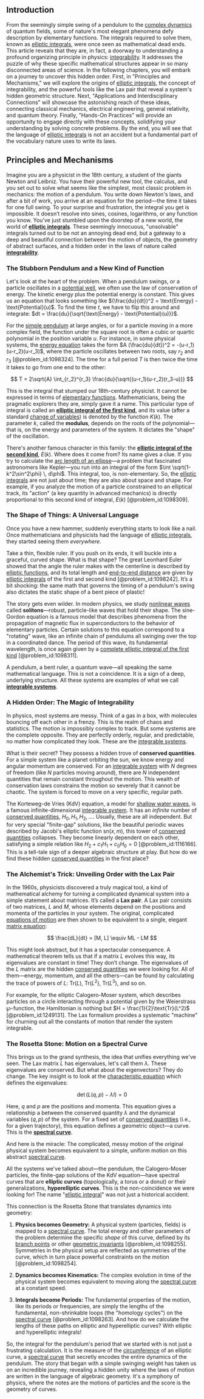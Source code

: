 ## Introduction
From the seemingly simple swing of a pendulum to the [complex dynamics](@article_id:170698) of quantum fields, some of nature's most elegant phenomena defy description by elementary functions. The integrals required to solve them, known as [elliptic integrals](@article_id:173940), were once seen as mathematical dead ends. This article reveals that they are, in fact, a doorway to understanding a profound organizing principle in physics: [integrability](@article_id:141921). It addresses the puzzle of why these specific mathematical structures appear in so many disconnected areas of science. In the following chapters, you will embark on a journey to uncover this hidden order. First, in "Principles and Mechanisms," we will explore the origins of [elliptic integrals](@article_id:173940), the concept of integrability, and the powerful tools like the Lax pair that reveal a system's hidden geometric structure. Next, "Applications and Interdisciplinary Connections" will showcase the astonishing reach of these ideas, connecting classical mechanics, electrical engineering, general relativity, and quantum theory. Finally, "Hands-On Practices" will provide an opportunity to engage directly with these concepts, solidifying your understanding by solving concrete problems. By the end, you will see that the language of [elliptic integrals](@article_id:173940) is not an accident but a fundamental part of the vocabulary nature uses to write its laws.

## Principles and Mechanisms

Imagine you are a physicist in the 18th century, a student of the giants Newton and Leibniz. You have their powerful new tool, the calculus, and you set out to solve what seems like the simplest, most classic problem in mechanics: the motion of a pendulum. You write down Newton's laws, and after a bit of work, you arrive at an equation for the period—the time it takes for one full swing. To your surprise and frustration, the integral you get is impossible. It doesn’t resolve into sines, cosines, logarithms, or any function you know. You've just stumbled upon the doorstep of a new world, the world of **[elliptic integrals](@article_id:173940)**. These seemingly innocuous, "unsolvable" integrals turned out to be not an annoying dead end, but a gateway to a deep and beautiful connection between the motion of objects, the geometry of abstract surfaces, and a hidden order in the laws of nature called **[integrability](@article_id:141921)**.

### The Stubborn Pendulum and a New Kind of Function

Let's look at the heart of the problem. When a pendulum swings, or a particle oscillates in a [potential well](@article_id:151646), we often use the law of conservation of energy. The kinetic energy plus the potential energy is constant. This gives us an equation that looks something like $(\frac{du}{dt})^2 = \text{Energy} - \text{Potential}(u)$. To find the time $t$, we have to flip this around and integrate: $dt = \frac{du}{\sqrt{\text{Energy} - \text{Potential}(u)}}$.

For the [simple pendulum](@article_id:276177) at large angles, or for a particle moving in a more complex field, the function under the square root is often a cubic or quartic polynomial in the position variable $u$. For instance, in some physical systems, the [energy equation](@article_id:155787) takes the form $A (\frac{du}{dt})^2 = -(u-r_1)(u-r_2)(u-r_3)$, where the particle oscillates between two roots, say $r_2$ and $r_3$ [@problem_id:1098324]. The time for a full period $T$ is then twice the time it takes to go from one end to the other:

$$
T = 2\sqrt{A} \int_{r_2}^{r_3} \frac{du}{\sqrt{(u-r_1)(u-r_2)(r_3-u)}}
$$

This is the integral that stumped our 18th-century physicist. It cannot be expressed in terms of [elementary functions](@article_id:181036). Mathematicians, being the pragmatic explorers they are, simply gave it a name. This particular type of integral is called an **[elliptic integral of the first kind](@article_id:173192)**, and its value (after a standard [change of variables](@article_id:140892)) is denoted by the function $K(k)$. The parameter $k$, called the **modulus**, depends on the roots of the polynomial—that is, on the energy and parameters of the system. It dictates the "shape" of the oscillation.

There's another famous character in this family: the **[elliptic integral of the second kind](@article_id:172594)**, $E(k)$. Where does it come from? Its name gives a clue. If you try to calculate the [arc length of an ellipse](@article_id:169199)—a problem that fascinated astronomers like Kepler—you run into an integral of the form $\int \sqrt{1-k^2\sin^2\phi} \, d\phi$. This integral, too, is non-elementary. So, the [elliptic integrals](@article_id:173940) are not just about time; they are also about space and shape. For example, if you analyze the motion of a particle constrained to an elliptical track, its "action" (a key quantity in advanced mechanics) is directly proportional to this second kind of integral, $E(k)$ [@problem_id:1098309].

### The Shape of Things: A Universal Language

Once you have a new hammer, suddenly everything starts to look like a nail. Once mathematicians and physicists had the language of [elliptic integrals](@article_id:173940), they started seeing them *everywhere*.

Take a thin, flexible ruler. If you push on its ends, it will buckle into a graceful, curved shape. What is that shape? The great Leonhard Euler showed that the angle the ruler makes with the centerline is described by [elliptic functions](@article_id:170526), and its total length and [end-to-end distance](@article_id:175492) are given by [elliptic integrals](@article_id:173940) of the first and second kind [@problem_id:1098242]. It’s a bit shocking: the same math that governs the timing of a pendulum's swing also dictates the static shape of a bent piece of plastic!

The story gets even wilder. In modern physics, we study [nonlinear waves](@article_id:272597) called **solitons**—robust, particle-like waves that hold their shape. The sine-Gordon equation is a famous model that describes phenomena from the propagation of magnetic flux in superconductors to the behavior of elementary particles. Certain solutions to this equation correspond to a "rotating" wave, like an infinite chain of pendulums all swinging over the top in a coordinated dance. The period of this wave, its fundamental wavelength, is once again given by a [complete elliptic integral of the first kind](@article_id:185736) [@problem_id:1098311].

A pendulum, a bent ruler, a quantum wave—all speaking the same mathematical language. This is not a coincidence. It is a sign of a deep, underlying structure. All these systems are examples of what we call **[integrable systems](@article_id:143719)**.

### A Hidden Order: The Magic of Integrability

In physics, most systems are messy. Think of a gas in a box, with molecules bouncing off each other in a frenzy. This is the realm of chaos and statistics. The motion is impossibly complex to track. But some systems are the complete opposite. They are perfectly orderly, regular, and predictable, no matter how complicated they look. These are the [integrable systems](@article_id:143719).

What is their secret? They possess a hidden trove of **conserved quantities**. For a simple system like a planet orbiting the sun, we know energy and angular momentum are conserved. For an [integrable system](@article_id:151314) with $N$ degrees of freedom (like $N$ particles moving around), there are $N$ independent quantities that remain constant throughout the motion. This wealth of conservation laws constrains the motion so severely that it cannot be chaotic. The system is forced to move on a very specific, regular path.

The Korteweg-de Vries (KdV) equation, a model for [shallow water waves](@article_id:266737), is a famous infinite-dimensional [integrable system](@article_id:151314). It has an *infinite* number of [conserved quantities](@article_id:148009), $H_0, H_1, H_2, \dots$. Usually, these are all independent. But for very special "finite-gap" solutions, like the beautiful periodic waves described by Jacobi's elliptic function $\text{sn}(x,m)$, this tower of [conserved quantities](@article_id:148009) collapses. They become linearly dependent on each other, satisfying a simple relation like $H_2 + c_1 H_1 + c_0 H_0 = 0$ [@problem_id:1116166]. This is a tell-tale sign of a deeper algebraic structure at play. But how do we find these hidden [conserved quantities](@article_id:148009) in the first place?

### The Alchemist's Trick: Unveiling Order with the Lax Pair

In the 1960s, physicists discovered a truly magical tool, a kind of mathematical alchemy for turning a complicated dynamical system into a simple statement about matrices. It’s called a **Lax pair**. A Lax pair consists of two matrices, $L$ and $M$, whose elements depend on the positions and momenta of the particles in your system. The original, complicated [equations of motion](@article_id:170226) are then shown to be equivalent to a single, elegant [matrix equation](@article_id:204257):

$$
\frac{dL}{dt} = [M, L] \equiv ML - LM
$$

This might look abstract, but it has a spectacular consequence. A mathematical theorem tells us that if a matrix $L$ evolves this way, its eigenvalues are constant in time! They don’t change. The eigenvalues of the $L$ matrix are the hidden [conserved quantities](@article_id:148009) we were looking for. All of them—energy, momentum, and all the others—can be found by calculating the trace of powers of $L$: $\text{Tr}(L)$, $\text{Tr}(L^2)$, $\text{Tr}(L^3)$, and so on.

For example, for the elliptic Calogero-Moser system, which describes particles on a circle interacting through a potential given by the Weierstrass $\wp$-function, the Hamiltonian is nothing but $H = \frac{1}{2}\text{Tr}(L^2)$ [@problem_id:1249131]. The Lax formalism provides a systematic "machine" for churning out all the constants of motion that render the system integrable.

### The Rosetta Stone: Motion on a Spectral Curve

This brings us to the grand synthesis, the idea that unifies everything we've seen. The Lax matrix $L$ has eigenvalues, let's call them $\lambda$. These eigenvalues are conserved. But what about the eigenvectors? They do change. The key insight is to look at the [characteristic equation](@article_id:148563) which defines the eigenvalues:

$$
\det(L(q, p) - \lambda I) = 0
$$

Here, $q$ and $p$ are the positions and momenta. This equation gives a relationship a between the conserved quantity $\lambda$ and the dynamical variables $(q,p)$ of the system. For a fixed set of [conserved quantities](@article_id:148009) (i.e., for a given trajectory), this equation defines a geometric object—a curve. This is the **[spectral curve](@article_id:192703)**.

And here is the miracle: The complicated, messy motion of the original physical system becomes equivalent to a simple, uniform motion on this abstract [spectral curve](@article_id:192703).

All the systems we've talked about—the pendulum, the Calogero-Moser particles, the finite-gap solutions of the KdV equation—have spectral curves that are **elliptic curves** (topologically, a torus or a donut) or their generalizations, **hyperelliptic curves**. This is the non-coincidence we were looking for! The name "[elliptic integral](@article_id:169123)" was not just a historical accident.

This connection is the Rosetta Stone that translates dynamics into geometry:

1.  **Physics becomes Geometry:** A physical system (particles, fields) is mapped to a [spectral curve](@article_id:192703). The total energy and other parameters of the problem determine the specific *shape* of this curve, defined by its [branch points](@article_id:166081) or other [geometric invariants](@article_id:178117) [@problem_id:1098255]. Symmetries in the physical setup are reflected as symmetries of the curve, which in turn place powerful constraints on the motion [@problem_id:1098254].

2.  **Dynamics becomes Kinematics:** The complex evolution in time of the physical system becomes equivalent to moving along the [spectral curve](@article_id:192703) at a constant speed.

3.  **Integrals become Periods:** The fundamental properties of the motion, like its periods or frequencies, are simply the lengths of the fundamental, non-shrinkable loops (the "homology cycles") on the [spectral curve](@article_id:192703) [@problem_id:1098263]. And how do we calculate the lengths of these paths on elliptic and hyperelliptic curves? With elliptic and hyperelliptic integrals!

So, the integral for the pendulum's period that we started with is not just a frustrating calculation. It is the measure of the [circumference](@article_id:263108) of an elliptic curve, a [spectral curve](@article_id:192703) that secretly encodes the entire dynamics of the pendulum. The story that began with a simple swinging weight has taken us on an incredible journey, revealing a hidden unity where the laws of motion are written in the language of algebraic geometry. It's a symphony of physics, where the notes are the motions of particles and the score is the geometry of curves.